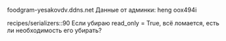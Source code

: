 foodgram-yesakovdv.ddns.net
Данные от админки:
heng
oox494i


recipes/serializers::90 
Если убираю read_only = True, всё ломается, есть ли необходимость его убирать?
